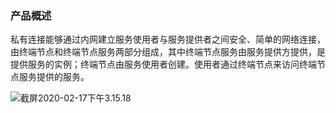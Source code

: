 ### 产品概述

私有连接能够通过内网建立服务使用者与服务提供者之间安全、简单的网络连接，由终端节点和终端节点服务两部分组成，其中终端节点服务由服务提供方提供，是提供服务的实例；终端节点由服务使用者创建。使用者通过终端节点来访问终端节点服务提供的服务。

![截屏2020-02-17下午3.15.18](images/whiteboard_exported_image1.png)

